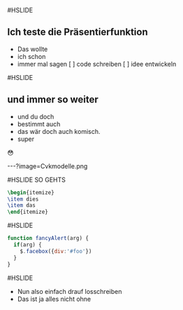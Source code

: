 #HSLIDE
## Ich teste die Präsentierfunktion

* Das wollte
* ich schon 
* immer mal sagen
[ ] code schreiben
[ ] idee entwickeln

#HSLIDE

## und immer so weiter

* und du doch 
* bestimmt auch
* das wär doch auch komisch.
* super 

:flushed:

---?image=Cvkmodelle.png

#HSLIDE
SO GEHTS

```tex
\begin{itemize}
\item dies
\item das
\end{itemize}
```

#HSLIDE
```javascript
function fancyAlert(arg) {
  if(arg) {
    $.facebox({div:'#foo'})
  }
}
```

#HSLIDE
* Nun also einfach drauf losschreiben
* Das ist ja alles nicht ohne
